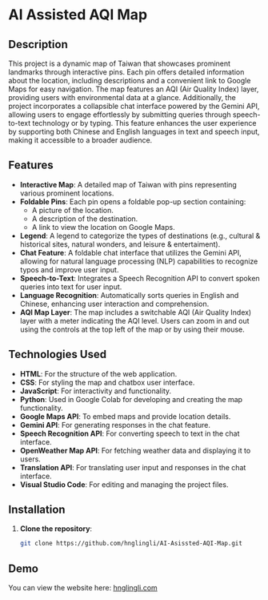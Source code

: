 # AI Assisted AQI Map

## Description
This project is a dynamic map of Taiwan that showcases prominent landmarks through interactive pins. Each pin offers detailed information about the location, including descriptions and a convenient link to Google Maps for easy navigation. The map features an AQI (Air Quality Index) layer, providing users with environmental data at a glance. Additionally, the project incorporates a collapsible chat interface powered by the Gemini API, allowing users to engage effortlessly by submitting queries through speech-to-text technology or by typing. This feature enhances the user experience by supporting both Chinese and English languages in text and speech input, making it accessible to a broader audience.

## Features
- **Interactive Map**: A detailed map of Taiwan with pins representing various prominent locations.
- **Foldable Pins**: Each pin opens a foldable pop-up section containing:
  - A picture of the location.
  - A description of the destination.
  - A link to view the location on Google Maps.
- **Legend**: A legend to categorize the types of destinations (e.g., cultural & historical sites, natural wonders, and leisure & entertaiment).
- **Chat Feature**: A foldable chat interface that utilizes the Gemini API, allowing for natural language processing (NLP) capabilities to recognize typos and improve user input.
- **Speech-to-Text**: Integrates a Speech Recognition API to convert spoken queries into text for user input.
- **Language Recognition**: Automatically sorts queries in English and Chinese, enhancing user interaction and comprehension.
- **AQI Map Layer**: The map includes a switchable AQI (Air Quality Index) layer with a meter indicating the AQI level. Users can zoom in and out using the controls at the top left of the map or by using their mouse.

## Technologies Used
- **HTML**: For the structure of the web application.
- **CSS**: For styling the map and chatbox user interface.
- **JavaScript**: For interactivity and functionality.
- **Python**: Used in Google Colab for developing and creating the map functionality.
- **Google Maps API**: To embed maps and provide location details.
- **Gemini API**: For generating responses in the chat feature.
- **Speech Recognition API**: For converting speech to text in the chat interface.
- **OpenWeather Map API**: For fetching weather data and displaying it to users.
- **Translation API**: For translating user input and responses in the chat interface.
- **Visual Studio Code**:  For editing and managing the project files.

## Installation
1. **Clone the repository**:
   ```bash
   git clone https://github.com/hnglingli/AI-Asissted-AQI-Map.git

## Demo
You can view the website here: [hnglingli.com](https://hnglingli.com)
